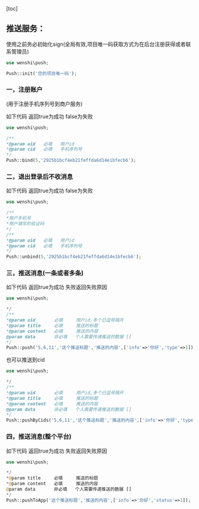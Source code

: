 [toc]
## 推送服务：

使用之前务必初始化sign(全局有效,项目唯一码获取方式为在后台注册获得或者联系管理员)

```php
use wenshi\push;

Push::init('您的项目唯一码');
```

### 一，注册账户 

(用于注册手机序列号到商户服务)

如下代码 返回true为成功 false为失败


```php
use wenshi\push;

/**
*@param uid   必填   用户id
*@param cid   必填   手机序列号
*/
Push::bind(5,'2925b1bcf4eb21feffda6d14e1bfecb6');
```

### 二，退出登录后不收消息 

如下代码 返回true为成功 false为失败

```php
use wenshi\push;

/**
*用户手机号
*用户填写的验证码
*/
/**
*@param uid   必填   用户id
*@param cid   必填   手机序列号
*/
Push::unbind(5,'2925b1bcf4eb21feffda6d14e1bfecb6');
```


### 三，推送消息(一条或者多条)



如下代码 返回true为成功 失败返回失败原因

```php
use wenshi\push;

*/
/**
*@param uid       必填     用户id,多个已逗号隔开
*@param title     必填     推送的标题
*@param content   必填     推送的内容
@param data       非必填   个人需要传递推送的数据 []
*/
Push::push('5,6,11','这个推送标题','推送的内容',['info'=>'你好','type'=>1]);
```

也可以推送到cid
```php
use wenshi\push;

*/
/**
*@param uid       必填     用户id,多个已逗号隔开
*@param title     必填     推送的标题
*@param content   必填     推送的内容
@param data       非必填   个人需要传递推送的数据 []
*/
Push::pushByCids('5,6,11','这个推送标题','推送的内容',['info'=>'你好','type'=>1]);
```

### 四，推送消息(整个平台)




如下代码 返回true为成功 失败返回失败原因

```php
use wenshi\push;

*/
*@param title     必填     推送的标题
*@param content   必填     推送的内容
@param data       非必填   个人需要传递推送的数据 []
*/
Push::pushToApp('这个推送标题','推送的内容',['info'=>'你好','status'=>1]);
```